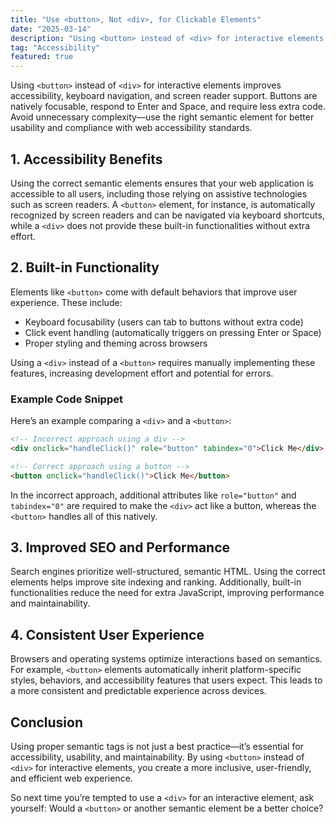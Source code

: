 ```yaml
---
title: "Use <button>, Not <div>, for Clickable Elements"
date: "2025-03-14"
description: "Using <button> instead of <div> for interactive elements improves accessibility, keyboard navigation, and screen reader support. Buttons are natively focusable, respond to Enter and Space, and require less extra code. Avoid unnecessary complexity—use the right semantic element for better usability and compliance with web accessibility standards."
tag: "Accessibility"
featured: true
---
```


Using `<button>` instead of `<div>` for interactive elements improves accessibility, keyboard navigation, and screen reader support. Buttons are natively focusable, respond to Enter and Space, and require less extra code. Avoid unnecessary complexity—use the right semantic element for better usability and compliance with web accessibility standards.

## 1. Accessibility Benefits

Using the correct semantic elements ensures that your web application is accessible to all users, including those relying on assistive technologies such as screen readers. A `<button>` element, for instance, is automatically recognized by screen readers and can be navigated via keyboard shortcuts, while a `<div>` does not provide these built-in functionalities without extra effort.

## 2. Built-in Functionality

Elements like `<button>` come with default behaviors that improve user experience. These include:

- Keyboard focusability (users can tab to buttons without extra code)
- Click event handling (automatically triggers on pressing Enter or Space)
- Proper styling and theming across browsers

Using a `<div>` instead of a `<button>` requires manually implementing these features, increasing development effort and potential for errors.

### Example Code Snippet

Here’s an example comparing a `<div>` and a `<button>`:

```html
<!-- Incorrect approach using a div -->
<div onclick="handleClick()" role="button" tabindex="0">Click Me</div>

<!-- Correct approach using a button -->
<button onclick="handleClick()">Click Me</button>
```

In the incorrect approach, additional attributes like `role="button"` and `tabindex="0"` are required to make the `<div>` act like a button, whereas the `<button>` handles all of this natively.

## 3. Improved SEO and Performance

Search engines prioritize well-structured, semantic HTML. Using the correct elements helps improve site indexing and ranking. Additionally, built-in functionalities reduce the need for extra JavaScript, improving performance and maintainability.

## 4. Consistent User Experience

Browsers and operating systems optimize interactions based on semantics. For example, `<button>` elements automatically inherit platform-specific styles, behaviors, and accessibility features that users expect. This leads to a more consistent and predictable experience across devices.

## Conclusion

Using proper semantic tags is not just a best practice—it’s essential for accessibility, usability, and maintainability. By using `<button>` instead of `<div>` for interactive elements, you create a more inclusive, user-friendly, and efficient web experience.

So next time you’re tempted to use a `<div>` for an interactive element, ask yourself: Would a `<button>` or another semantic element be a better choice?
